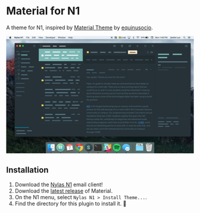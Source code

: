 # Material for N1
A theme for N1, inspired by [Material Theme](https://github.com/equinusocio/material-theme) by [equinusocio](https://github.com/equinusocio).

![](preview.png)

## Installation
1. Download the [Nylas N1](https://nylas.com/n1) email client!
2. Download the [latest release](https://github.com/jackiehluo/n1-material/releases) of Material.
3. On the N1 menu, select `Nylas N1 > Install Theme...`.
4. Find the directory for this plugin to install it. :tada:
